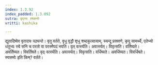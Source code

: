 ```yaml
---
index: 1.3.92
index_padded: 1.3.092
sutra: वृद्भ्यः स्यसनोः
vritti: kashika

---
```

द्युतादिष्वेव वृतादयः पठ्यन्ते। वृतु वर्तते, वृधु वृद्धौ शृधु शब्दकुत्सायाम्, स्यन्दू प्रस्रवणे, कृपू सामर्थ्ये, एतेभ्यो धतुभ्यः स्ये सनि च परतो वा परस्मैपदं भवति। वृत् वर्त्स्यति। अवर्त्स्यत्। विवृत्सति। वर्तिष्यते। अवर्तिष्यत। विवर्तिषते। वृद्ः वर्त्स्यति। अवर्त्स्यत्। विवृत्सति। वर्धिष्यते। अवर्धिष्यत। विवर्धिषते। स्यसमोः इति किम्? वर्तते।